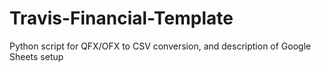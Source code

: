 # Travis-Financial-Template
Python script for QFX/OFX to CSV conversion, and description of Google Sheets setup
